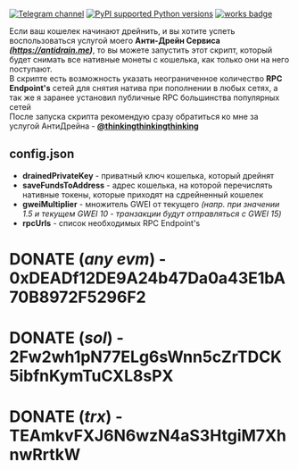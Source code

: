 [![Telegram channel](https://img.shields.io/endpoint?url=https://runkit.io/damiankrawczyk/telegram-badge/branches/master?url=https://t.me/n4z4v0d)](https://t.me/n4z4v0d)
[![PyPI supported Python versions](https://img.shields.io/pypi/pyversions/better-automation.svg)](https://www.python.org/downloads/release/python-3116/)
[![works badge](https://cdn.jsdelivr.net/gh/nikku/works-on-my-machine@v0.2.0/badge.svg)](https://github.com/nikku/works-on-my-machine)


Если ваш кошелек начинают дрейнить, и вы хотите успеть воспользоваться услугой моего **Анти-Дрейн Сервиса _(https://antidrain.me)_**, то вы можете запустить этот скрипт, который будет снимать все нативные монеты с кошелька, как только они на него поступают.  
В скрипте есть возможность указать неограниченное количество **RPC Endpoint's** сетей для снятия натива при пополнении в любых сетях, а так же я заранее установил публичные RPC большинства популярных сетей  
После запуска скрипта рекомендую сразу обратиться ко мне за услугой АнтиДрейна - **[@thinkingthinkingthinking](https://t.me/thinkingthinkingthinking)**

## config.json
* **drainedPrivateKey** - приватный ключ кошелька, который дрейнят  
* **saveFundsToAddress** - адрес кошелька, на которой перечислять нативные токены, которые приходят на сдрейненный кошелек  
* **gweiMultiplier** - множитель GWEI от текущего _(напр. при значении 1.5 и текущем GWEI 10 - транзакции будут отправляться с GWEI 15)_  
* **rpcUrls** - список необходимых RPC Endpoint's

# DONATE (_any evm_) - 0xDEADf12DE9A24b47Da0a43E1bA70B8972F5296F2
# DONATE (_sol_) - 2Fw2wh1pN77ELg6sWnn5cZrTDCK5ibfnKymTuCXL8sPX
# DONATE (_trx_) - TEAmkvFXJ6N6wzN4aS3HtgiM7XhnwRrtkW
